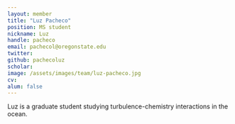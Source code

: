 ```yaml
---
layout: member
title: "Luz Pacheco"
position: MS student
nickname: Luz
handle: pacheco
email: pachecol@oregonstate.edu
twitter:
github: pachecoluz
scholar:
image: /assets/images/team/luz-pacheco.jpg
cv:
alum: false
---
```

Luz is a graduate student studying turbulence-chemistry interactions in the ocean.


[Oregon State University]: http://oregonstate.edu/
[School of Mechanical, Industrial, and Manufacturing Engineering]: http://mime.oregonstate.edu

